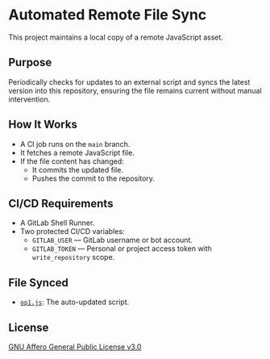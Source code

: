 # Automated Remote File Sync

This project maintains a local copy of a remote JavaScript asset.

## Purpose

Periodically checks for updates to an external script and syncs the latest version into this repository, ensuring the file remains current without manual intervention.

## How It Works

- A CI job runs on the `main` branch.
- It fetches a remote JavaScript file.
- If the file content has changed:
  - It commits the updated file.
  - Pushes the commit to the repository.

## CI/CD Requirements

- A GitLab Shell Runner.
- Two protected CI/CD variables:
  - `GITLAB_USER` — GitLab username or bot account.
  - `GITLAB_TOKEN` — Personal or project access token with `write_repository` scope.

## File Synced

- [`op1.js`](./op1.js): The auto-updated script.

## License

[GNU Affero General Public License v3.0](./LICENSE.md)
